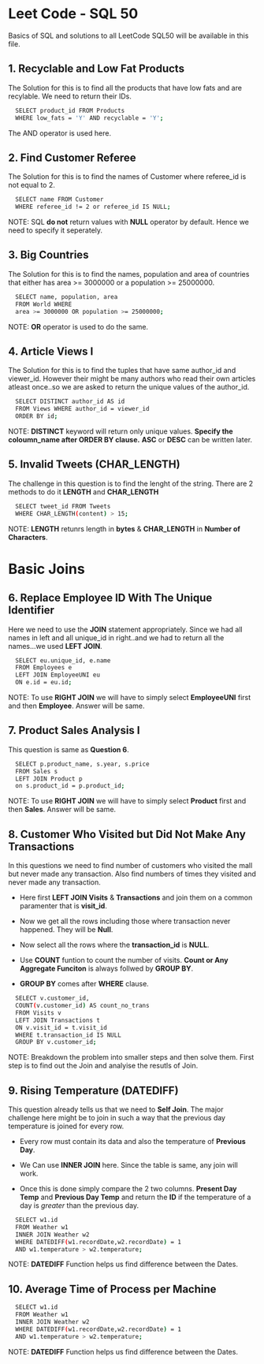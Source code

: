 
# Leet Code - SQL 50 

Basics of SQL and solutions to all LeetCode SQL50 will be available in this file.




## 1. Recyclable and Low Fat Products


The Solution for this is to find all the products that have low fats and are recylable. We need to return their IDs.

```bash
  SELECT product_id FROM Products
  WHERE low_fats = 'Y' AND recyclable = 'Y';
```

The AND operator is used here.

## 2. Find Customer Referee


The Solution for this is to find the names of Customer where referee_id is not equal to 2. 

```bash
  SELECT name FROM Customer
  WHERE referee_id != 2 or referee_id IS NULL;    
```

NOTE: SQL **do not** return values with **NULL** operator by default. Hence we need to specify it seperately.

## 3. Big Countries


The Solution for this is to find the names, population and area of countries that either has area >= 3000000 or a population >= 25000000.
```bash
  SELECT name, population, area
  FROM World WHERE 
  area >= 3000000 OR population >= 25000000;    
```

NOTE: **OR** operator is used to do the same.

## 4. Article Views I


The Solution for this is to find the tuples that have same author_id and viewer_id. However their might be many authors who read their own articles atleast once..so we are asked to return the unique values of the author_id.
```bash
  SELECT DISTINCT author_id AS id 
  FROM Views WHERE author_id = viewer_id
  ORDER BY id;   
```

NOTE: **DISTINCT** keyword will return only unique values. **Specify the coloumn_name after ORDER BY clause.** **ASC** or **DESC** can be written later.

## 5. Invalid Tweets (CHAR_LENGTH)


The challenge in this question is to find the lenght of the string. There are 2 methods to do it **LENGTH** and **CHAR_LENGTH**
```bash
  SELECT tweet_id FROM Tweets
  WHERE CHAR_LENGTH(content) > 15; 
```

NOTE: **LENGTH** retunrs length in **bytes** & **CHAR_LENGTH** in **Number of Characters**.

# Basic Joins
## 6. Replace Employee ID With The Unique Identifier

Here we need to use the **JOIN** statement appropriately. Since we had all names in left and all unique_id in right..and we had to return all the names...we used **LEFT JOIN**.

```bash
  SELECT eu.unique_id, e.name
  FROM Employees e 
  LEFT JOIN EmployeeUNI eu
  ON e.id = eu.id;
```

NOTE: To use **RIGHT JOIN** we will have to simply select **EmployeeUNI** first and then **Employee**. Answer will be same.

## 7. Product Sales Analysis I

This question is same as **Question 6**.

```bash
  SELECT p.product_name, s.year, s.price
  FROM Sales s 
  LEFT JOIN Product p
  on s.product_id = p.product_id;
```

NOTE: To use **RIGHT JOIN** we will have to simply select __Product__ first and then **Sales**. Answer will be same.


## 8. Customer Who Visited but Did Not Make Any Transactions

In this questions we need to find number of customers who visited the mall but never made any transaction. Also find numbers of times they visited and never made any transaction.

- Here first **LEFT JOIN Visits** & **Transactions** and join them on a common paramenter that is **visit_id**.

- Now we get all the rows including those where transaction never happened. They will be **Null**.

- Now select all the rows where the **transaction_id** is **NULL**. 

- Use **COUNT** funtion to count the number of visits. **Count or Any Aggregate Funciton** is always follwed by **GROUP BY**.

- **GROUP BY** comes after **WHERE** clause.

```bash
  SELECT v.customer_id, 
  COUNT(v.customer_id) AS count_no_trans
  FROM Visits v
  LEFT JOIN Transactions t
  ON v.visit_id = t.visit_id
  WHERE t.transaction_id IS NULL
  GROUP BY v.customer_id;
```

NOTE: Breakdown the problem into smaller steps and then solve them. First step is to find out the Join and analyise the resutls of Join.

## 9. Rising Temperature (DATEDIFF)

This question already tells us that we need to **Self Join**. The major challenge here might be to join in such a way that the previous day temperature is joined for every row. 

- Every row must contain its data and also the temperature of **Previous Day**. 

- We Can use **INNER JOIN** here. Since the table is same, any join will work.

- Once this is done simply compare the 2 two columns. **Present Day Temp** and **Previous Day Temp** and return the **ID** if the temperature of a day is *greater* than the previous day.

```bash
  SELECT w1.id
  FROM Weather w1
  INNER JOIN Weather w2
  WHERE DATEDIFF(w1.recordDate,w2.recordDate) = 1
  AND w1.temperature > w2.temperature;
```

NOTE: **DATEDIFF** Function helps us find difference between the Dates. 

## 10. Average Time of Process per Machine


```bash
  SELECT w1.id
  FROM Weather w1
  INNER JOIN Weather w2
  WHERE DATEDIFF(w1.recordDate,w2.recordDate) = 1
  AND w1.temperature > w2.temperature;
```

NOTE: **DATEDIFF** Function helps us find difference between the Dates.



